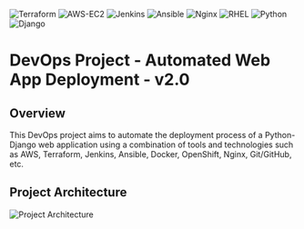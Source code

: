![Terraform](https://img.shields.io/badge/Terraform-v1.5.x-6528F7) ![AWS-EC2](https://img.shields.io/badge/AWS-Ec2-FF9900) ![Jenkins](https://img.shields.io/badge/Jenkins-v2.401.x-C51605) ![Ansible](https://img.shields.io/badge/Ansible-v2.15.x-2B2730) ![Nginx](https://img.shields.io/badge/Nginx-v1.24.x-009639) ![RHEL](https://img.shields.io/badge/RHEL-v9.x-B31312) ![Python](https://img.shields.io/badge/Python-v3.11.x-FFD43B) ![Django](https://img.shields.io/badge/Django-v4.2.x-0B666A)

# DevOps Project - Automated Web App Deployment - v2.0

## Overview

This DevOps project aims to automate the deployment process of a Python-Django web application using a combination of tools and technologies such as AWS, Terraform, Jenkins, Ansible, Docker, OpenShift, Nginx, Git/GitHub, etc. 

## Project Architecture
![Project Architecture](https://github.com/sidgolangade/DevOps-Project-Automated-Web-App-Deployment-v2.0/blob/main/Automated%20Web%20App%20Deployment%20%E2%80%93%20v2.0.png)

